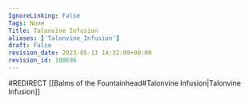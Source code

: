 ```yaml
---
IgnoreLinking: False
Tags: None
Title: Talonvine Infusion
aliases: ['Talonvine_Infusion']
draft: False
revision_date: 2023-05-13 14:32:09+00:00
revision_id: 100696
---
```


#REDIRECT [[Balms of the Fountainhead#Talonvine Infusion|Talonvine Infusion]]